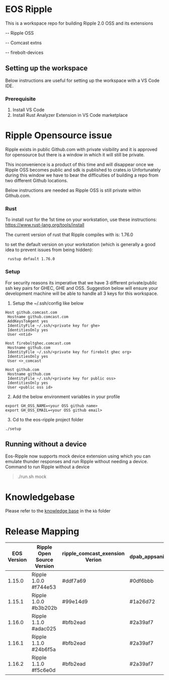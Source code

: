 # EOS Ripple


This is a workspace repo for building Ripple 2.0 OSS and its extensions

-- Ripple OSS

-- Comcast extns

-- firebolt-devices


## Setting up the workspace

Below instructions are useful for setting up the workspace with a VS Code IDE.

### Prerequisite

1. Install VS Code
2. Install Rust Analyzer Extension in VS Code marketplace

# Ripple Opensource issue

Ripple exists in public Github.com with private visibility and it is approved for opensource but there is a window in which it will still be private. 

This inconvenience is a product of this time and will disappear once we Ripple OSS becomes public and sdk is published to crates.io
Unfortunately during this window we have to bear the difficulties of building a repo from two different Github locations.

Below instructions are needed as Ripple OSS is still private within Github.com. 

### Rust
To install rust for the 1st time on your workstation, use these instructions: https://www.rust-lang.org/tools/install

The current version of rust that Ripple compiles with is: 1.76.0

to set the default version on your workstation (which is generally a good idea to prevent issues from being hidden):

` rustup default 1.76.0`


### Setup

For security reasons its imperative that we have 3 different private/public ssh key pairs for GHEC, GHE and OSS. Suggestion below will ensure your development machine will be able to handle all 3 keys for this workspace.

1. Setup the ~/.ssh/config like below
```
Host github.comcast.com
 Hostname github.comcast.com
 AddKeysToAgent yes
 IdentityFile ~/.ssh/<private key for ghe>
 IdentitiesOnly yes
 User <ntid>

Host fireboltghec.comcast.com
 Hostname github.com
 IdentityFile ~/.ssh/<private key for firebolt ghec org>
 IdentitiesOnly yes
 User <>_comcast

Host github.com
 Hostname github.com
 IdentityFile ~/.ssh/<private key for public oss>
 IdentitiesOnly yes
 User <public oss id>

```

2. Add the below environment variables in your profile
```
export GH_OSS_NAME=<your OSS github name>
export GH_OSS_EMAIL=<your OSS github email>
```
3. Cd to the eos-ripple project folder
```
./setup
```
## Running without a device

Eos-Ripple now supports mock device extension using which you can emulate thunder responses and run Ripple without needing a device.
Command to run Ripple without a device
>./run.sh mock

# Knowledgebase 
Please refer to the [knowledge base](./kb) in the `kb` folder


# Release Mapping 

| EOS Version | Ripple Open Source Version |ripple_comcast_exension Verion | dpab_appsanity | Firebolt Devices | 
| ----------- | -------------------------- | ----------------------------- | -------------- | ---------------- |
| 1.15.0 | Ripple 1.0.0 #f744e53 | #ddf7a69 | #0df6bbb | #96f1347 | 
| 1.15.1 | Ripple 1.0.0 #b3b202b | #99e14d9 | #1a26d72 | #cde30ee |
| 1.16.0 | Ripple 1.1.0 #adac025 | #bfb2ead | #2a39af7 | #463c39c | 
| 1.16.1 | Ripple 1.1.0 #24b6f5a | #bfb2ead | #2a39af7 | #463c39c |
| 1.16.2 | Ripple 1.1.0 #f5c6e0d | #bfb2ead | #2a39af7 | #463c39c |
